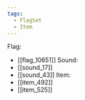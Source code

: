 ```yaml
---
tags:
  - FlagSet
  - Item
---
```

Flag:
- [[flag_10651]]
Sound:
- [[sound_17]]
- [[sound_43]]
Item:
- [[item_492]]
- [[item_525]]
